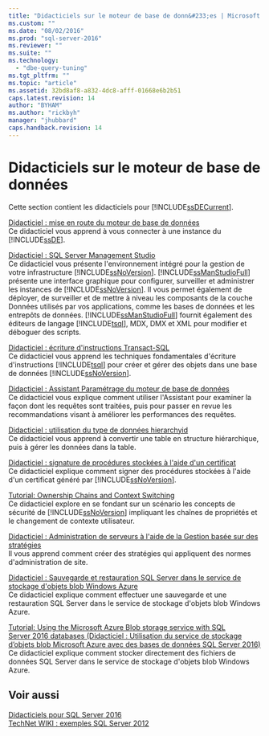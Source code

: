 ```yaml
---
title: "Didacticiels sur le moteur de base de donn&#233;es | Microsoft Docs"
ms.custom: ""
ms.date: "08/02/2016"
ms.prod: "sql-server-2016"
ms.reviewer: ""
ms.suite: ""
ms.technology: 
  - "dbe-query-tuning"
ms.tgt_pltfrm: ""
ms.topic: "article"
ms.assetid: 32bd8af8-a832-4dc8-afff-01668e6b2b51
caps.latest.revision: 14
author: "BYHAM"
ms.author: "rickbyh"
manager: "jhubbard"
caps.handback.revision: 14
---
```

# Didacticiels sur le moteur de base de donn&#233;es
Cette section contient les didacticiels pour [!INCLUDE[ssDECurrent](../includes/ssdecurrent-md.md)].  
  
[Didacticiel : mise en route du moteur de base de données](../relational-databases/tutorial-getting-started-with-the-database-engine.md)  
Ce didacticiel vous apprend à vous connecter à une instance du [!INCLUDE[ssDE](../includes/ssde-md.md)].  
  
[Didacticiel : SQL Server Management Studio](../tools/sql-server-management-studio/tutorial-sql-server-management-studio.md)  
Ce didacticiel vous présente l'environnement intégré pour la gestion de votre infrastructure [!INCLUDE[ssNoVersion](../includes/ssnoversion-md.md)]. [!INCLUDE[ssManStudioFull](../includes/ssmanstudiofull-md.md)] présente une interface graphique pour configurer, surveiller et administrer les instances de [!INCLUDE[ssNoVersion](../includes/ssnoversion-md.md)]. Il vous permet également de déployer, de surveiller et de mettre à niveau les composants de la couche Données utilisés par vos applications, comme les bases de données et les entrepôts de données. [!INCLUDE[ssManStudioFull](../includes/ssmanstudiofull-md.md)] fournit également des éditeurs de langage [!INCLUDE[tsql](../includes/tsql-md.md)], MDX, DMX et XML pour modifier et déboguer des scripts.  
  
[Didacticiel : écriture d'instructions Transact-SQL](../t-sql/tutorial-writing-transact-sql-statements.md)  
Ce didacticiel vous apprend les techniques fondamentales d'écriture d'instructions [!INCLUDE[tsql](../includes/tsql-md.md)] pour créer et gérer des objets dans une base de données [!INCLUDE[ssNoVersion](../includes/ssnoversion-md.md)].  
  
[Didacticiel : Assistant Paramétrage du moteur de base de données](../tools/dta/tutorial-database-engine-tuning-advisor.md)  
Ce didacticiel vous explique comment utiliser l'Assistant pour examiner la façon dont les requêtes sont traitées, puis pour passer en revue les recommandations visant à améliorer les performances des requêtes.  
  
[Didacticiel : utilisation du type de données hierarchyid](../relational-databases/tables/tutorial-using-the-hierarchyid-data-type.md)  
Ce didacticiel vous apprend à convertir une table en structure hiérarchique, puis à gérer les données dans la table.  
  
[Didacticiel : signature de procédures stockées à l'aide d'un certificat](../relational-databases/tutorial-signing-stored-procedures-with-a-certificate.md)  
Ce didacticiel explique comment signer des procédures stockées à l'aide d'un certificat généré par [!INCLUDE[ssNoVersion](../includes/ssnoversion-md.md)].  
  
[Tutorial: Ownership Chains and Context Switching](../relational-databases/tutorial-ownership-chains-and-context-switching.md)  
Ce didacticiel explore en se fondant sur un scénario les concepts de sécurité de [!INCLUDE[ssNoVersion](../includes/ssnoversion-md.md)] impliquant les chaînes de propriétés et le changement de contexte utilisateur.  
  
[Didacticiel : Administration de serveurs à l'aide de la Gestion basée sur des stratégies](../relational-databases/policy-based-management/tutorial-administering-servers-by-using-policy-based-management.md)  
Il vous apprend comment créer des stratégies qui appliquent des normes d'administration de site.  
  
[Didacticiel : Sauvegarde et restauration SQL Server dans le service de stockage d'objets blob Windows Azure](../Topic/Tutorial:%20SQL%20Server%20Backup%20and%20Restore%20to%20Windows%20Azure%20Blob%20Storage%20Service.md)  
Ce didacticiel explique comment effectuer une sauvegarde et une restauration SQL Server dans le service de stockage d'objets blob Windows Azure.  
  
[Tutorial: Using the Microsoft Azure Blob storage service with SQL Server 2016 databases (Didacticiel : Utilisation du service de stockage d’objets blob Microsoft Azure avec des bases de données SQL Server 2016) ](https://msdn.microsoft.com/library/dn466438.aspx)  
Ce didacticiel explique comment stocker directement des fichiers de données SQL Server dans le service de stockage d'objets blob Windows Azure.  
  
## Voir aussi  
[Didacticiels pour SQL Server 2016](../sql-server/tutorials-for-sql-server-2016.md)  
[TechNet WIKI : exemples SQL Server 2012](http://go.microsoft.com/fwlink/?linkID=220734)  
  
  
  
